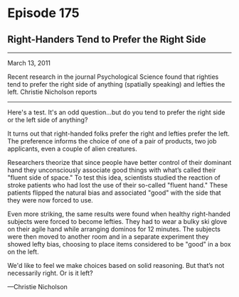 # Episode 175

## Right-Handers Tend to Prefer the Right Side

---

March 13, 2011

Recent research in the journal Psychological Science found that righties tend to prefer the right side of anything (spatially speaking) and lefties the left. Christie Nicholson reports

---

Here's a test. It's an odd question…but do you tend to prefer the right side or the left side of anything?

It turns out that right-handed folks prefer the right and lefties prefer the left. The preference informs the choice of one of a pair of products, two job applicants, even a couple of alien creatures.

Researchers theorize that since people have better control of their dominant hand they unconsciously associate good things with what’s called their "fluent side of space." To test this idea, scientists studied the reaction of stroke patients who had lost the use of their so-called "fluent hand." These patients flipped the natural bias and associated "good" with the side that they were now forced to use.

Even more striking, the same results were found when healthy right-handed subjects were forced to become lefties. They had to wear a bulky ski glove on their agile hand while arranging dominos for 12 minutes. The subjects were then moved to another room and in a separate experiment they showed lefty bias, choosing to place items considered to be "good" in a box on the left.

We'd like to feel we make choices based on solid reasoning. But that’s not necessarily right. Or is it left?

—Christie Nicholson

